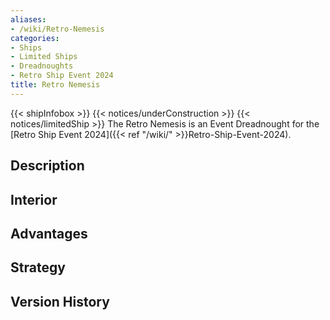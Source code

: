 ```yaml
---
aliases:
- /wiki/Retro-Nemesis
categories:
- Ships
- Limited Ships
- Dreadnoughts
- Retro Ship Event 2024
title: Retro Nemesis
---
```


{{< shipInfobox >}} {{< notices/underConstruction >}} {{< notices/limitedShip >}} The Retro Nemesis is an Event Dreadnought for the [Retro Ship Event 2024]({{< ref "/wiki/" >}}Retro-Ship-Event-2024). 

## Description

## Interior

## Advantages

## Strategy

## Version History